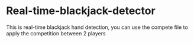 # Real-time-blackjack-detector
This is real-time blackjack hand detection, you can use the compete file to apply the competition between 2 players

